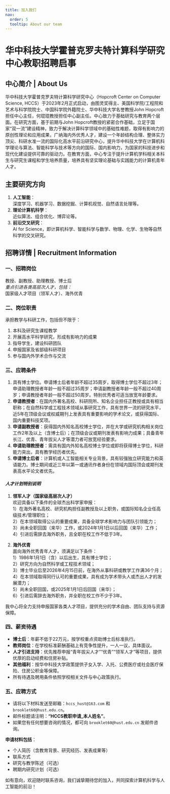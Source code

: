 ```yaml
---
title: 加入我们
nav:
  order: 5
  tooltip: About our team
---
```

# 华中科技大学霍普克罗夫特计算科学研究中心教职招聘启事  

## 中心简介 | About Us  

[](@replace=1)  

华中科技大学霍普克罗夫特计算科学研究中心（Hopcroft Center on Computer Science, HCCS）于2023年2月正式启动，由图灵奖得主、美国科学院/工程院和艺术与科学院院士、中国科学院外籍院士、华中科技大学名誉教授John Hopcroft担任中心主任，何琨琨教授担任中心副主任。中心致力于基础研究与教育两个层面。在研究方面，基于前期与John Hopcroft教授的紧密合作基础，立足于国家“双一流”建设精神，致力于解决计算科学领域中的基础性难题，取得有影响力的原创性理论和应用成果，广纳海内外优秀人才，建设一个年龄结构合理、整体实力顶尖、科研水准一流的国际化高水平前沿研究中心，提升华中科技大学在计算机科学理论与算法、智能科学与技术等方向的国际、国内影响力，为国家的科技进步和现代化建设提供可靠的驱动力。在教育方面，中心专注于提升计算机学科相关本科生与研究生课程和学生培养质量，培养具有坚实理论基础与实践能力的计算机青年人才。  

[](@replace=2)  

## 主要研究方向  
1. **人工智能**：  
   深度学习、机器学习、数据挖掘、计算机视觉、自然语言处理等。  
2. **理论计算机科学**：  
   近似算法、组合优化、博弈论等。  
3. **前沿交叉研究**：  
   AI for Science，即计算机科学、智能科学与数学、物理、化学、生物等自然科学的交叉研究。  

## 招聘详情 | Recruitment Information  

### 一、招聘岗位  
教授、副教授、助理教授、博士后  
*重点引进各类高层次人才，包括：*  
国家级人才项目（领军人才）、海外优青  

### 二、岗位职责  
承担教学与科研工作，包括但不限于：  
1. 本科及研究生课程教学  
2. 开展高水平科学研究，形成有影响力的成果  
3. 指导学生，建设科研团队  
4. 申报国家及省部级科研项目  
5. 参与国内外学术合作与交流  

### 三、应聘条件  
1. 具有博士学位。申请博士后者年龄不超过35周岁，取得博士学位不超过3年；申请助理教授者年龄一般不超过35周岁；申请副教授者年龄一般不超过40周岁；申请教授者年龄一般不超过50周岁。特别优秀者可适当放宽年龄要求。  
2. **申请教授者**：在国内外著名高校、科研院所、知名企业担任正教授或具有相当职称；在自然科学或工程技术领域从事研究工作，具有世界一流的研究水平，近5年在顶级会议或权威期刊上发表具有重要影响的学术论文，或获得国际、国内重要科技奖项。  
3. **申请副教授者**：获得国内外知名高校博士学位，并在大学或研究机构相关岗位工作2年及以上（含博士后）；在顶级会议或期刊发表有影响力成果；具备青年长江、优青、青年拔尖人才等潜力者可放宽经验要求。  
4. **申请助理教授者**：需具有国内外知名高校博士学位或即将获得博士学位，科研能力突出，具有教学经历者优先。  
5. **申请博士后者**：计算机或人工智能相关专业背景，具有较强独立研究能力和英语能力。博士期间或近三年以第一或通讯作者身份在领域内国际顶会或期刊发表高水平论文者优先。  

#### *人才计划特别说明*  
1. **领军人才（国家级高层次人才）**  
   欢迎具备以下条件的全球杰出科学家申报：  
   1）在海外著名高校、研究机构担任副教授及以上职务，或国际知名企业任高级技术/管理职位；  
   2）在本领域取得公认的重要成果，具备全球学术影响力与团队引领能力；  
   3）尚未全职回国（来华）工作，或2024年1月1日以后回国（来华）工作；  
   4）引进后需辞去海外职务，且全职在校工作不低于3年。  

2. **海外优青**  
   面向海外优秀青年人才，须满足以下条件：  
   1）1986年1月1日（含）以后出生，具有博士学位；  
   2）研究方向为自然科学或工程技术领域；  
   3）博士毕业后至2026年4月15日前，在海外从事科研或教学工作满36个月；  
   4）在本领域取得同行认可的重要成果，具有成为学术带头人或杰出人才的发展潜力；  
   5）尚未全职回国，或2025年1月1日后回国（来华）；  
   6）引进后需辞去海外职务，并全职在校工作不少于3年。  

我中心将全力支持申报国家各类人才项目，提供充分的学术自由、团队支持与资源保障。  

### 四、薪资待遇  
- **博士后**：年薪不低于22万元，按学校重点资助博士后标准执行。  
- **教师岗位**：在学校标准薪酬基础上有竞争性提升，一人一议，具体面议。  
- **人才引进支持**：优先推荐申报“青年拔尖人才”“优青”“领军人才”等项目，提供优厚的启动经费和住房补贴。  
- **其他福利**：按华中科技大学政策提供子女入学、入托、公费医疗或社会医疗保险、住房公积金等保障。  
- 所有待遇及聘用条件依照学校相关文件与中心政策执行。  

### 五、应聘方式  
- 请将以下材料发送至邮箱：`hccs_hust@163.com` 和 `brooklet60@hust.edu.cn`。  
- 邮件标题请注明：**“HCCS教职申请_本人姓名”**。  
- 如果您有任何想要咨询的情况，都可向 `brooklet60@hust.edu.cn` 发邮件咨询。  

**申请材料包括**：  
- 个人简历（含教育背景、研究经历、发表成果等）  
- 联系方式  
- 研究与教学陈述（可选）  
- 聘期内研究计划（可选）  

如有意向，欢迎随时联系咨询，我们诚挚期待您的加入，共同探索计算机科学与人工智能的前沿！